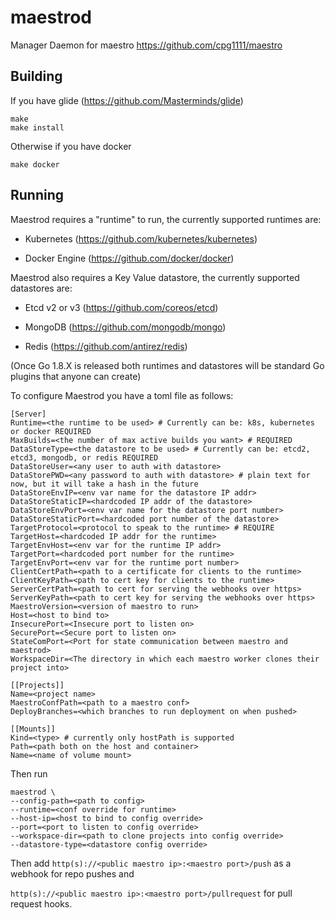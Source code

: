 # maestrod
Manager Daemon for maestro https://github.com/cpg1111/maestro

## Building

If you have glide (https://github.com/Masterminds/glide)

```
make
make install
```

Otherwise if you have docker

```
make docker
```

## Running

Maestrod requires a "runtime" to run, the currently supported runtimes are:

- Kubernetes (https://github.com/kubernetes/kubernetes)

- Docker Engine (https://github.com/docker/docker)

Maestrod also requires a Key Value datastore, the currently supported datastores are:

- Etcd v2 or v3 (https://github.com/coreos/etcd)

- MongoDB (https://github.com/mongodb/mongo)

- Redis (https://github.com/antirez/redis)

(Once Go 1.8.X is released both runtimes and datastores will be standard Go plugins that anyone can create)

To configure Maestrod you have a toml file as follows:

```
[Server]
Runtime=<the runtime to be used> # Currently can be: k8s, kubernetes or docker REQUIRED
MaxBuilds=<the number of max active builds you want> # REQUIRED
DataStoreType=<the datastore to be used> # Currently can be: etcd2, etcd3, mongodb, or redis REQUIRED
DataStoreUser=<any user to auth with datastore>
DataStorePWD=<any password to auth with datastore> # plain text for now, but it will take a hash in the future
DataStoreEnvIP=<env var name for the datastore IP addr> 
DataStoreStaticIP=<hardcoded IP addr of the datastore>
DataStoreEnvPort=<env var name for the datastore port number>
DataStoreStaticPort=<hardcoded port number of the datastore>
TargetProtocol=<protocol to speak to the runtime> # REQUIRE
TargetHost=<hardcoded IP addr for the runtime>
TargetEnvHost=<env var for the runtime IP addr>
TargetPort=<hardcoded port number for the runtime>
TargetEnvPort=<env var for the runtime port number>
ClientCertPath=<path to a certificate for clients to the runtime>
ClientKeyPath=<path to cert key for clients to the runtime>
ServerCertPath=<path to cert for serving the webhooks over https>
ServerKeyPath=<path to cert key for serving the webhooks over https>
MaestroVersion=<version of maestro to run>
Host=<host to bind to>
InsecurePort=<Insecure port to listen on>
SecurePort=<Secure port to listen on>
StateComPort=<Port for state communication between maestro and maestrod>
WorkspaceDir=<The directory in which each maestro worker clones their project into>

[[Projects]]
Name=<project name>
MaestroConfPath=<path to a maestro conf>
DeployBranches=<which branches to run deployment on when pushed>

[[Mounts]]
Kind=<type> # currently only hostPath is supported
Path=<path both on the host and container>
Name=<name of volume mount>

```

Then run

```
maestrod \
--config-path=<path to config>
--runtime=<conf override for runtime>
--host-ip=<host to bind to config override>
--port=<port to listen to config override>
--workspace-dir=<path to clone projects into config override>
--datastore-type=<datastore config override>
```

Then add `http(s)://<public maestro ip>:<maestro port>/push` as a webhook for repo pushes and 

`http(s)://<public maestro ip>:<maestro port>/pullrequest` for pull request hooks.

